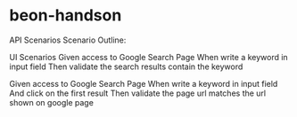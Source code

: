 # beon-handson

API Scenarios
Scenario Outline:



UI Scenarios
Given access to Google Search Page
When write a keyword in input field
Then validate the search results contain the keyword

Given access to Google Search Page
When write a keyword in input field
And click on the first result
Then validate the page url matches the url shown on google page